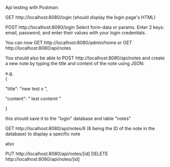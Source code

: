 Api testing with Postman:

GET http://localhost:8080/login
(should display the login page's HTML)

POST http://localhost:8080/login
Select form-data or params. Enter 2 keys: email, password; and enter their values with your login credentials.

You can now GET http://localhost:8080/admin/home or GET http://localhost:8080/api/notes

You should also be able to POST http://localhost:8080/api/notes and create a new note by typing the title and content of the note using JSON:

e.g.  
{

"title": "new test x ",

"content": " test contemt "

}

this should save it to the "login" database and table "notes"

GET http://localhost:8080/api/notes/6 (6 being the ID of the note in the database) to display a specific note

also

PUT http://localhost:8080/api/notes/[id]
DELETE http://localhost:8080/api/notes/[id]
